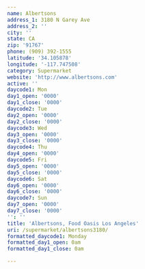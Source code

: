 ```yaml
---
name: Albertsons
address_1: 3180 N Garey Ave
address_2: ''
city: ''
state: CA
zip: '91767'
phone: (909) 392-1555
latitude: '34.105878'
longitude: '-117.747508'
category: Supermarket
website: 'http://www.albertsons.com'
active: ''
daycode1: Mon
day1_open: '0000'
day1_close: '0000'
daycode2: Tue
day2_open: '0000'
day2_close: '0000'
daycode3: Wed
day3_open: '0000'
day3_close: '0000'
daycode4: Thu
day4_open: '0000'
daycode5: Fri
day5_open: '0000'
day5_close: '0000'
daycode6: Sat
day6_open: '0000'
day6_close: '0000'
daycode7: Sun
day7_open: '0000'
day7_close: '0000'
'': ''
title: 'Albertsons, Food Oasis Los Angeles'
uri: /supermarket/albertsons3180/
formatted_daycode1: Monday
formatted_day1_open: 0am
formatted_day1_close: 0am

---
```

